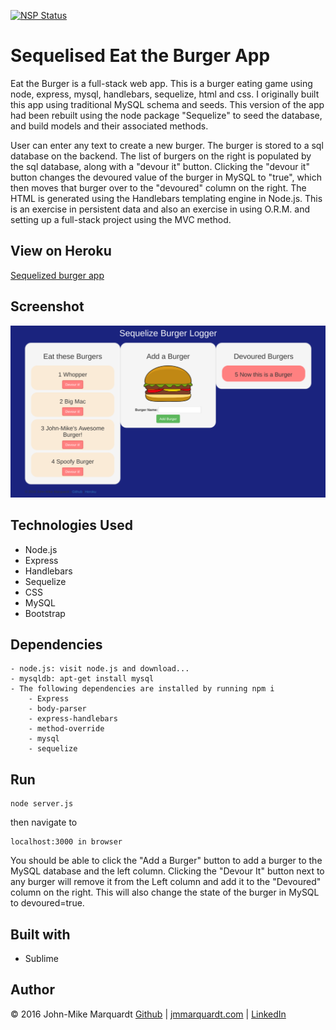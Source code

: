 [![NSP Status](https://nodesecurity.io/orgs/codemarq/projects/296975d2-0cad-4c33-a298-9f54496aae5f/badge)](https://nodesecurity.io/orgs/codemarq/projects/296975d2-0cad-4c33-a298-9f54496aae5f)

# Sequelised Eat the Burger App

Eat the Burger is a full-stack web app. This is a burger eating game using node, express, mysql, handlebars, sequelize, html and css. I originally built this app using traditional MySQL schema and seeds.  This version of the app had been rebuilt using the node package "Sequelize" to seed the database, and build models and their associated methods. 

User can enter any text to create a new burger.  The burger is stored to a sql database on the backend.  The list of burgers on the right is populated by the sql database, along with a "devour it" button.  Clicking the "devour it" button changes the devoured value of the burger in MySQL to "true", which then moves that burger over to the "devoured" column on the right.  The HTML is generated using the Handlebars templating engine in Node.js.  This is an exercise in persistent data and also an exercise in using O.R.M. and setting up a full-stack project using the MVC method. 

## View on Heroku
[Sequelized burger app](https://marquardt-sequelizedburger.herokuapp.com/)

## Screenshot

![ScreenShot](/public/assets/img/screenshot.png)

## Technologies Used
- Node.js
- Express
- Handlebars
- Sequelize
- CSS
- MySQL
- Bootstrap


## Dependencies

```
- node.js: visit node.js and download...
- mysqldb: apt-get install mysql
- The following dependencies are installed by running npm i
	- Express
	- body-parser
	- express-handlebars
	- method-override
	- mysql
	- sequelize
```


## Run
```
node server.js
```

then navigate to 
```
localhost:3000 in browser
```

You should be able to click the "Add a Burger" button to add a burger to the MySQL database and the left column.  Clicking the "Devour It" button next to any burger will remove it from the Left column and add it to the "Devoured" column on the right.  This will also change the state of the burger in MySQL to devoured=true.


## Built with
- Sublime


## Author
&copy; 2016 John-Mike Marquardt [Github](https://github.com/codemarq) | [jmmarquardt.com](https://jmmarquardt.com) | [LinkedIn](https://www.linkedin.com/in/jmmarquardt)
